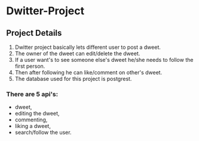 # Dwitter-Project
## Project Details
1. Dwitter project basically lets different user to post a dweet.
2. The owner of the dweet can edit/delete the dweet.
3. If a user want's to see someone else's dweet he/she needs to follow the first person.
4. Then after following he can like/comment on other's dweet.
5. The database used for this project is postgrest. 
### There are 5 api's:
* dweet,
* editing the dweet, 
* commenting,
* liking a dweet,
* search/follow the user.

